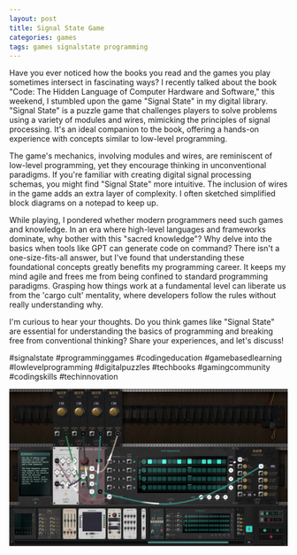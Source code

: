 ```yaml
---
layout: post
title: Signal State Game  
categories: games
tags: games signalstate programming
---
```


Have you ever noticed how the books you read and the games you play sometimes intersect in fascinating ways? I recently talked about the book "Code: The Hidden Language of Computer Hardware and Software," this weekend, I stumbled upon the game "Signal State" in my digital library. "Signal State" is a puzzle game that challenges players to solve problems using a variety of modules and wires, mimicking the principles of signal processing. It's an ideal companion to the book, offering a hands-on experience with concepts similar to low-level programming.

The game's mechanics, involving modules and wires, are reminiscent of low-level programming, yet they encourage thinking in unconventional paradigms. If you're familiar with creating digital signal processing schemas, you might find "Signal State" more intuitive. The inclusion of wires in the game adds an extra layer of complexity. I often sketched simplified block diagrams on a notepad to keep up.

While playing, I pondered whether modern programmers need such games and knowledge. In an era where high-level languages and frameworks dominate, why bother with this "sacred knowledge"? Why delve into the basics when tools like GPT can generate code on command? There isn't a one-size-fits-all answer, but I've found that understanding these foundational concepts greatly benefits my programming career. It keeps my mind agile and frees me from being confined to standard programming paradigms. Grasping how things work at a fundamental level can liberate us from the 'cargo cult' mentality, where developers follow the rules without really understanding why.

I'm curious to hear your thoughts. Do you think games like "Signal State" are essential for understanding the basics of programming and breaking free from conventional thinking? Share your experiences, and let's discuss!

#signalstate #programminggames #codingeducation #gamebasedlearning #lowlevelprogramming #digitalpuzzles #techbooks #gamingcommunity #codingskills #techinnovation

![Signal State Game](/assets/images/signal-state-game-screenshot.jpeg)